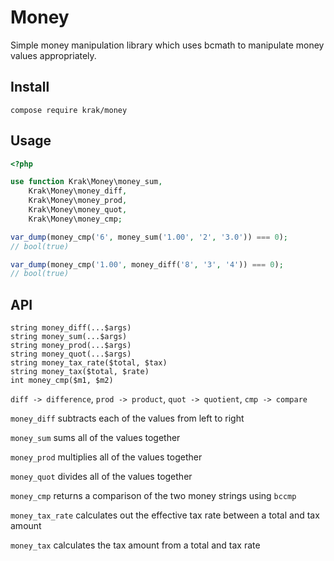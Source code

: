 # Money

Simple money manipulation library which uses bcmath to manipulate money values appropriately.

## Install

```
compose require krak/money
```

## Usage

```php
<?php

use function Krak\Money\money_sum,
    Krak\Money\money_diff,
    Krak\Money\money_prod,
    Krak\Money\money_quot,
    Krak\Money\money_cmp;

var_dump(money_cmp('6', money_sum('1.00', '2', '3.0')) === 0);
// bool(true)

var_dump(money_cmp('1.00', money_diff('8', '3', '4')) === 0);
// bool(true)
```

## API

```
string money_diff(...$args)
string money_sum(...$args)
string money_prod(...$args)
string money_quot(...$args)
string money_tax_rate($total, $tax)
string money_tax($total, $rate)
int money_cmp($m1, $m2)

```

`diff -> difference`, `prod -> product`, `quot -> quotient`, `cmp -> compare`

`money_diff` subtracts each of the values from left to right

`money_sum` sums all of the values together

`money_prod` multiplies all of the values together

`money_quot` divides all of the values together

`money_cmp` returns a comparison of the two money strings using `bccmp`

`money_tax_rate` calculates out the effective tax rate between a total and tax amount

`money_tax` calculates the tax amount from a total and tax rate
